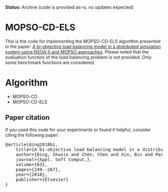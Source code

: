 **Status:** Archive (code is provided as-is, no updates expected)

# MOPSO-CD-ELS

This is the code for implementing the MOPSO-CD-ELS algorithm presented in the paper:
[A bi-objective load balancing model in a distributed simulation system using NSGA-II and MOPSO approaches](https://www.sciencedirect.com/science/article/pii/S1568494617305513). Please noted that the evaluation function of the load balancing problem is not provided. Only some benchmark functions are considered.

# Algorithm
* MOPSO-CD
* MOPSO-CD-ELS

## Paper citation

If you used this code for your experiments or found it helpful, consider citing the following paper:

<pre>
@article{ding2018bi,
	title={A bi-objective load balancing model in a distributed simulation system using NSGA-II and MOPSO approaches},
	author={Ding, Shuxin and Chen, Chen and Xin, Bin and Pardalos, Panos M},
	journal={Appl. Soft Comput.},
	volume={63},
	pages={249--267},
	year={2018},
	publisher={Elsevier}
}
</pre>
